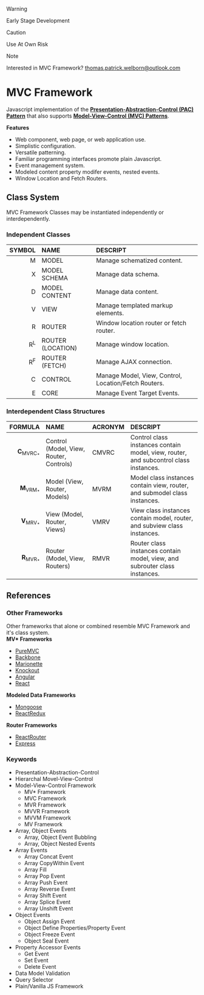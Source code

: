 > [!WARNING]  
> Early Stage Development  

> [!CAUTION]  
> Use At Own Risk  

> [!NOTE]  
> Interested in MVC Framework? 
> thomas.patrick.welborn@outlook.com

# MVC Framework
Javascript implementation of the **[Presentation-Abstraction-Control (PAC) Pattern](https://en.wikipedia.org/wiki/Presentation%E2%80%93abstraction%E2%80%93control)** that also supports **[Model-View-Control (MVC) Patterns](https://en.wikipedia.org/wiki/Model%E2%80%93view%E2%80%93controller)**.  

**Features**  
 - Web component, web page, or web application use.  
 - Simplistic configuration.  
 - Versatile patterning.  
 - Familiar programming interfaces promote plain Javascript.  
 - Event management system.  
 - Modeled content property modifer events, nested events.  
 - Window Location and Fetch Routers.  

## Class System
MVC Framework Classes may be instantiated independently or interdependently.  
### Independent Classes
| SYMBOL | NAME | DESCRIPT |
| -----: | :--- | :------- |
| M | MODEL | Manage schematized content. |
| X | MODEL SCHEMA | Manage data schema. |
| D | MODEL CONTENT | Manage data content. |
| V | VIEW | Manage templated markup elements. |
| R | ROUTER | Window location router or fetch router. |
| R<sup>L</sup> | ROUTER (LOCATION) | Manage window location. |
| R<sup>F</sup> | ROUTER (FETCH) | Manage AJAX connection. |
| C | CONTROL | Manage Model, View, Control, Location/Fetch Routers. |
| E | CORE | Manage Event Target Events. |

### Interdependent Class Structures
| FORMULA | NAME | ACRONYM | DESCRIPT |
| ------: | :--- | :------ | :------- |
|**C**<sub>MVRC<sub>\*</sub></sub> | Control (Model, View, Router, Controls) | CMVRC | Control class instances contain model, view, router, and subcontrol class instances. |
|**M**<sub>VRM<sub>\*</sub></sub> | Model (View, Router, Models) | MVRM | Model class instances contain view, router, and submodel class instances. |
|**V**<sub>MRV<sub>\*</sub></sub> | View (Model, Router, Views) | VMRV | View class instances contain model, router, and subview class instances. |
|**R**<sub>MVR<sub>\*</sub></sub> | Router (Model, View, Routers) | RMVR | Router class instances contain model, view, and subrouter class instances. |

## References
### Other Frameworks
Other frameworks that alone or combined resemble MVC Framework and it's class system.  
**MV\* Frameworks**  
 - [PureMVC](https://puremvc.org/)
 - [Backbone](https://backbonejs.org/)
 - [Marionette](https://marionettejs.com/)
 - [Knockout](https://knockoutjs.com/)
 - [Angular](https://angular.dev/)
 - [React](https://react.dev/)

**Modeled Data Frameworks**  
 - [Mongoose](https://mongoosejs.com/)
 - [ReactRedux](https://react-redux.js.org/)

**Router Frameworks**  
 - [ReactRouter](https://reactrouter.com/)
 - [Express](https://expressjs.com/)
### Keywords 
 - Presentation-Abstraction-Control
 - Hierarchal Movel-View-Control
 - Model-View-Control Framework
   - MV* Framework
   - MVC Framework
   - MVR Framework
   - MVVR Framework
   - MVVM Framework
   - MV Framework
 - Array, Object Events
   - Array, Object Event Bubbling
   - Array, Object Nested Events
 - Array Events
   - Array Concat Event
   - Array CopyWithin Event
   - Array Fill
   - Array Pop Event
   - Array Push Event
   - Array Reverse Event
   - Array Shift Event
   - Array Splice Event
   - Array Unshift Event
 - Object Events
   - Object Assign Event
   - Object Define Properties/Property Event
   - Object Freeze Event
   - Object Seal Event
 - Property Accessor Events
   - Get Event
   - Set Event
   - Delete Event
 - Data Model Validation
 - Query Selector
 - Plain/Vanilla JS Framework
